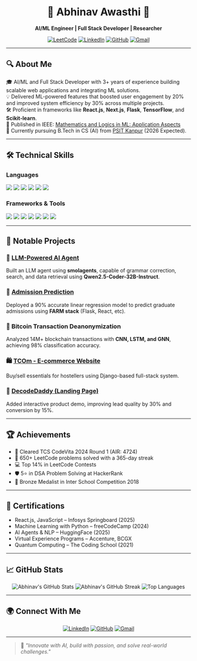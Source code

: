 <h1 align="center">🚀 Abhinav Awasthi 🚀</h1>
<p align="center">
  <b>AI/ML Engineer | Full Stack Developer | Researcher</b>
</p>
<p align="center">
    <a href="https://leetcode.com/u/abhinavawasthi89/"><img src="https://img.shields.io/badge/-LeetCode-FFA116?style=for-the-badge&logo=leetcode&logoColor=white" alt="LeetCode"></a>
    <a href="https://www.linkedin.com/in/abhinav-awasthi8sep/"><img src="https://img.shields.io/badge/-LinkedIn-blue?style=for-the-badge&logo=linkedin&logoColor=white" alt="LinkedIn"></a>
    <a href="https://github.com/abhinav-awasthi89"><img src="https://img.shields.io/badge/-GitHub-black?style=for-the-badge&logo=github&logoColor=white" alt="GitHub"></a>
    <a href="mailto:abhinavawasthi398@gmail.com"><img src="https://img.shields.io/badge/-Gmail-red?style=for-the-badge&logo=gmail&logoColor=white" alt="Gmail"></a>
</p>

---

## 🔍 About Me  

🎓 AI/ML and Full Stack Developer with 3+ years of experience building scalable web applications and integrating ML solutions.  
💡 Delivered ML-powered features that boosted user engagement by 20% and improved system efficiency by 30% across multiple projects.  
🛠 Proficient in frameworks like **React.js**, **Next.js**, **Flask**, **TensorFlow**, and **Scikit-learn**.  
📜 Published in IEEE: [Mathematics and Logics in ML: Application Aspects](https://ieeexplore.ieee.org/document/10482143)  
🎯 Currently pursuing B.Tech in CS (AI) from [PSIT Kanpur](https://psit.ac.in) (2026 Expected).  

---

## 🛠️ Technical Skills  

### Languages  
<p>  
  <img src="https://img.shields.io/badge/-Python-3776AB?style=for-the-badge&logo=python&logoColor=white">  
  <img src="https://img.shields.io/badge/-C++-00599C?style=for-the-badge&logo=c%2B%2B&logoColor=white">  
  <img src="https://img.shields.io/badge/-Java-007396?style=for-the-badge&logo=java&logoColor=white">  
  <img src="https://img.shields.io/badge/-JavaScript-F7DF1E?style=for-the-badge&logo=javascript&logoColor=black">  
  <img src="https://img.shields.io/badge/-SQL-4479A1?style=for-the-badge&logo=MySQL&logoColor=white">  
  <img src="https://img.shields.io/badge/-MongoDB-47A248?style=for-the-badge&logo=mongodb&logoColor=white">
</p>  

### Frameworks & Tools  
<p>  
  <img src="https://img.shields.io/badge/-React.js-61DAFB?style=for-the-badge&logo=react&logoColor=black">  
  <img src="https://img.shields.io/badge/-Next.js-000000?style=for-the-badge&logo=next.js&logoColor=white">  
  <img src="https://img.shields.io/badge/-Flask-000000?style=for-the-badge&logo=flask&logoColor=white">  
  <img src="https://img.shields.io/badge/-FastAPI-009688?style=for-the-badge&logo=fastapi&logoColor=white">  
  <img src="https://img.shields.io/badge/-TensorFlow-FF6F00?style=for-the-badge&logo=tensorflow&logoColor=white">  
  <img src="https://img.shields.io/badge/-Scikit--learn-F7931E?style=for-the-badge&logo=scikit-learn&logoColor=white">  
  <img src="https://img.shields.io/badge/-Git-F05032?style=for-the-badge&logo=git&logoColor=white">  
</p>  

---

## 💼 Notable Projects  

### 🧠 [LLM-Powered AI Agent](https://huggingface.co/spaces/abhinav393/firstAgent)  
Built an LLM agent using **smolagents**, capable of grammar correction, search, and data retrieval using **Qwen2.5-Coder-32B-Instruct**.

### 🧮 [Admission Prediction](https://github.com/abhinav-awasthi89/admissionPrediction)  
Deployed a 90% accurate linear regression model to predict graduate admissions using **FARM stack** (Flask, React, etc).

### 🔐 Bitcoin Transaction Deanonymization  
Analyzed 14M+ blockchain transactions with **CNN, LSTM, and GNN**, achieving 98% classification accuracy.

### 🛍 [TCOm - E-commerce Website](https://github.com/abhinav-awasthi89/TCOm)  
Buy/sell essentials for hostellers using Django-based full-stack system.

### 🎯 [DecodeDaddy (Landing Page)](https://www.decodedaddy.com)  
Added interactive product demo, improving lead quality by 30% and conversion by 15%.

---

## 🏆 Achievements  

- 🏅 Cleared TCS CodeVita 2024 Round 1 (AIR: 4724)  
- 🧠 650+ LeetCode problems solved with a 365-day streak  
- 💻 Top 14% in LeetCode Contests  
- 🛡 5⭐ in DSA Problem Solving at HackerRank  
- 🥉 Bronze Medalist in Inter School Competition 2018  

---

## 📜 Certifications  

- React.js, JavaScript – Infosys Springboard (2025)  
- Machine Learning with Python – freeCodeCamp (2024)  
- AI Agents & NLP – HuggingFace (2025)  
- Virtual Experience Programs – Accenture, BCGX  
- Quantum Computing – The Coding School (2021)  

---

## 📈 GitHub Stats  

<div align="center">  
  <img src="https://github-readme-stats.vercel.app/api?username=abhinav-awasthi89&show_icons=true&theme=tokyonight" alt="Abhinav's GitHub Stats" />  
  <img src="https://github-readme-streak-stats.herokuapp.com/?user=abhinav-awasthi89&theme=tokyonight" alt="Abhinav's GitHub Streak" />  
  <img src="https://github-readme-stats.vercel.app/api/top-langs/?username=abhinav-awasthi89&layout=compact&theme=tokyonight" alt="Top Languages" />  
</div>  

---

## 🌍 Connect With Me  

<p align="center">  
  <a href="https://www.linkedin.com/in/abhinav-awasthi8sep/"><img src="https://img.shields.io/badge/-LinkedIn-blue?style=for-the-badge&logo=linkedin&logoColor=white" alt="LinkedIn"></a>  
  <a href="https://github.com/abhinav-awasthi89"><img src="https://img.shields.io/badge/-GitHub-black?style=for-the-badge&logo=github&logoColor=white" alt="GitHub"></a>  
  <a href="mailto:abhinavawasthi398@gmail.com"><img src="https://img.shields.io/badge/-Gmail-red?style=for-the-badge&logo=gmail&logoColor=white" alt="Gmail"></a>  
</p>  

---

> 🌱 *"Innovate with AI, build with passion, and solve real-world challenges."*
